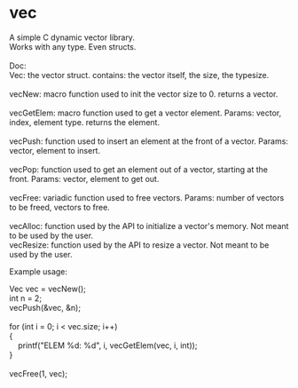 # vec
A simple C dynamic vector library.<br />
Works with any type. Even structs.<br />
<br />
Doc:<br />
Vec: the vector struct. contains: the vector itself, the size, the typesize.<br />
<br />
vecNew: macro function used to init the vector size to 0. returns a vector.<br />
<br />
vecGetElem: macro function used to get a vector element. Params: vector, index, element type. returns the element.<br />
<br />
vecPush: function used to insert an element at the front of a vector. Params: vector, element to insert.<br />
<br />
vecPop: function used to get an element out of a vector, starting at the front. Params: vector, element to get out.<br />
<br />
vecFree: variadic function used to free vectors. Params: number of vectors to be freed, vectors to free.<br />
<br />
vecAlloc: function used by the API to initialize a vector's memory. Not meant to be used by the user.<br />
vecResize: function used by the API to resize a vector. Not meant to be used by the user.<br />

Example usage:

Vec vec = vecNew();<br />
int n = 2;<br />
vecPush(&vec, &n);<br />
<br />
for (int i = 0; i < vec.size; i++)<br />
{<br />
&nbsp;&nbsp;&nbsp;&nbsp;printf("ELEM %d: %d", i, vecGetElem(vec, i, int));<br />
}<br />
<br />
vecFree(1, vec);
